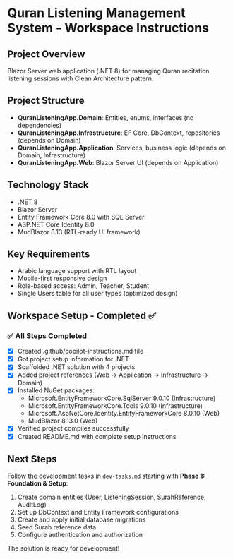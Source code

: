 # Quran Listening Management System - Workspace Instructions

## Project Overview
Blazor Server web application (.NET 8) for managing Quran recitation listening sessions with Clean Architecture pattern.

## Project Structure
- **QuranListeningApp.Domain**: Entities, enums, interfaces (no dependencies)
- **QuranListeningApp.Infrastructure**: EF Core, DbContext, repositories (depends on Domain)
- **QuranListeningApp.Application**: Services, business logic (depends on Domain, Infrastructure)
- **QuranListeningApp.Web**: Blazor Server UI (depends on Application)

## Technology Stack
- .NET 8
- Blazor Server
- Entity Framework Core 8.0 with SQL Server
- ASP.NET Core Identity 8.0
- MudBlazor 8.13 (RTL-ready UI framework)

## Key Requirements
- Arabic language support with RTL layout
- Mobile-first responsive design
- Role-based access: Admin, Teacher, Student
- Single Users table for all user types (optimized design)

## Workspace Setup - Completed ✅

### ✅ All Steps Completed
- [x] Created .github/copilot-instructions.md file
- [x] Got project setup information for .NET
- [x] Scaffolded .NET solution with 4 projects
- [x] Added project references (Web → Application → Infrastructure → Domain)
- [x] Installed NuGet packages:
  - Microsoft.EntityFrameworkCore.SqlServer 9.0.10 (Infrastructure)
  - Microsoft.EntityFrameworkCore.Tools 9.0.10 (Infrastructure)
  - Microsoft.AspNetCore.Identity.EntityFrameworkCore 8.0.10 (Web)
  - MudBlazor 8.13.0 (Web)
- [x] Verified project compiles successfully
- [x] Created README.md with complete setup instructions

## Next Steps

Follow the development tasks in `dev-tasks.md` starting with **Phase 1: Foundation & Setup**:
1. Create domain entities (User, ListeningSession, SurahReference, AuditLog)
2. Set up DbContext and Entity Framework configurations
3. Create and apply initial database migrations
4. Seed Surah reference data
5. Configure authentication and authorization

The solution is ready for development!
